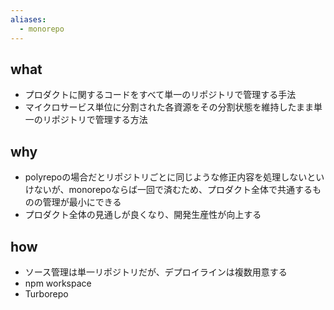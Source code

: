 ```yaml
---
aliases:
  - monorepo
---
```

## what
- プロダクトに関するコードをすべて単一のリポジトリで管理する手法
- マイクロサービス単位に分割された各資源をその分割状態を維持したまま単一のリポジトリで管理する方法
## why
- polyrepoの場合だとリポジトリごとに同じような修正内容を処理しないといけないが、monorepoならば一回で済むため、プロダクト全体で共通するものの管理が最小にできる
- プロダクト全体の見通しが良くなり、開発生産性が向上する
## how
- ソース管理は単一リポジトリだが、デプロイラインは複数用意する
- npm workspace
- Turborepo